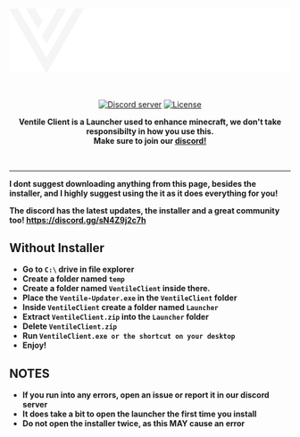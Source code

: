 <br>
<div align="center">
  <p>
    <a href="https://ventile-client.github.io/Web/"><img src="https://github.com/Ventile-Client/OtherSource/blob/main/Assets/Images/Banner.png?raw=true" width="600" alt="Ventile Banner" /></a>
  </p>
  <br/>
  <p>
    <a href="https://discord.gg/sN4Z9j2c7h"><img src="https://img.shields.io/discord/890387370103414814?color=5865F2&logo=discord&logoColor=white" alt="Discord server"/></a>
    <a href="https://creativecommons.org/licenses/by-nc/4.0/"><img src="https://img.shields.io/static/v1?label=license&message=BY-NC%204.0&color=orange&logo=creative%20commons&logoColor=white" alt="License"/></a>
  </p>
  <p>
    <b>Ventile Client<b> is a Launcher used to enhance minecraft, we don't take responsibilty in how you use this.<br>
    Make sure to join our <a href="https://discord.gg/sN4Z9j2c7h">discord!</a>
  </p>
</div>
<br>

---
    
I dont suggest downloading anything from this page, besides the installer, and I highly suggest using the it as it does everything for you!
    
The discord has the latest updates, the installer and a great community too!
https://discord.gg/sN4Z9j2c7h
    
## Without Installer

* Go to `C:\` drive in file explorer
* Create a folder named `temp`
* Create a folder named `VentileClient` inside there.
* Place the `Ventile-Updater.exe` in the `VentileClient` folder
* Inside `VentileClient` create a folder named `Launcher`
* Extract `VentileClient.zip` into the `Launcher` folder
* Delete `VentileClient.zip`
* Run `VentileClient.exe or the shortcut on your desktop`
* Enjoy!

## NOTES
 
 - If you run into any errors, open an issue or report it in our discord server
 - It does take a bit to open the launcher the first time you install
 - Do not open the installer twice, as this MAY cause an error
